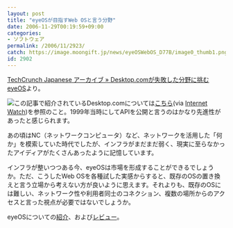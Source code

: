 ```yaml
---
layout: post
title: "eyeOSが目指すWeb OSと言う分野"
date: 2006-11-29T00:19:59+09:00
categories:
- ソフトウェア
permalink: /2006/11/2923/
catch: https://image.moongift.jp/news/eyeOSWebOS_D77B/image0_thumb1.png
id: 2902
---
```

[TechCrunch Japanese アーカイブ » Desktop.comが失敗した分野に挑むeyeOS](http://jp.techcrunch.com/archives/eyeos-open-source-webos-for-the-masses/)より。

[![](https://image.moongift.jp/news/eyeOSWebOS_D77B/image0_thumb1.png)](https://image.moongift.jp/news/eyeOSWebOS_D77B/image03.png)この記事で紹介されているDesktop.comについては[こちら](http://internet.watch.impress.co.jp/www/article/1999/0922/desktop.htm)(via [Internet Watch](http://internet.watch.impress.co.jp/))を参照のこと。1999年当時にしてAPIを公開と言うのはかなり先進性があったと感じられます。

あの頃はNC（ネットワークコンピュータ）など、ネットワークを活用した「何か」を模索していた時代でしたが、インフラがまだまだ弱く、現実に至らなかったアイディアがたくさんあったように記憶しています。

インフラが整いつつある今、eyeOSは市場を形成することができるでしょうか。ただ、こうしたWeb OSを各種試した実感からすると、既存のOSの置き換えと言う立場から考えない方が良いように思えます。それよりも、既存のOSには難しい、ネットワーク性や利用者同士のコネクション、複数の場所からのアクセスと言った視点が必要ではないでしょうか。

eyeOSについての[紹介](http://oss.moongift.jp/intro/i-1438.html)、および[レビュー](http://oss.moongift.jp/review/i-1442.html)。

